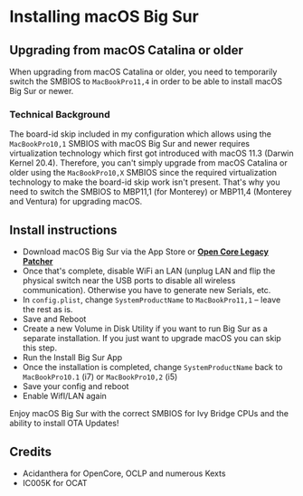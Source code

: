 # Installing macOS Big Sur

## Upgrading from macOS Catalina or older
When upgrading from macOS Catalina or older, you need to temporarily switch the SMBIOS to `MacBookPro11,4` in order to be able to install macOS Big Sur or newer.

### Technical Background
The board-id skip included in my configuration which allows using the `MacBookPro10,1` SMBIOS with macOS Big Sur and newer requires virtualization technology which first got introduced with macOS 11.3 (Darwin Kernel 20.4). Therefore, you can't simply upgrade from macOS Catalina or older using the `MacBookPro10,X` SMBIOS since the required virtualization technology to make the board-id skip work isn't present. That's why you need to switch the SMBIOS to MBP11,1 (for Monterey) or MBP11,4 (Monterey and Ventura) for upgrading macOS.

## Install instructions
- Download macOS Big Sur via the App Store or [**Open Core Legacy Patcher**](https://dortania.github.io/OpenCore-Legacy-Patcher/INSTALLER.html#creating-the-installer)
- Once that's complete, disable WiFi an LAN (unplug LAN and flip the physical switch near the USB ports to disable all wireless communication). Otherwise you have to generate new Serials, etc.
- In `config.plist`, change `SystemProductName` to `MacBookPro11,1` – leave the rest as is.
- Save and Reboot
- Create a new Volume in Disk Utility if you want to run Big Sur as a separate installation. If you just want to upgrade macOS you can skip this step.
- Run the Install Big Sur App
- Once the installation is completed, change `SystemProductName` back to `MacBookPro10.1` (i7) or `MacBookPro10,2` (i5)
- Save your config and reboot
- Enable WifI/LAN again

Enjoy macOS Big Sur with the correct SMBIOS for Ivy Bridge CPUs and the ability to install OTA Updates!

## Credits
- Acidanthera for OpenCore, OCLP and numerous Kexts
- IC005K for OCAT
